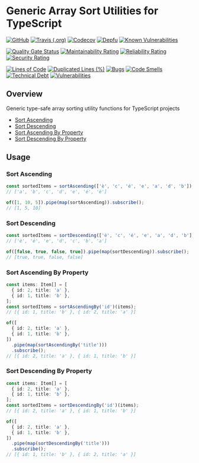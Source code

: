 # Generic Array Sort Utilities for TypeScript

[![GitHub](https://img.shields.io/github/license/mcvanhassel/sort-utils)](LICENSE)
[![Travis (.org)](https://img.shields.io/travis/mcvanhassel/sort-utils)](https://travis-ci.org/github/mcvanhassel/sort-utils)
[![Codecov](https://img.shields.io/codecov/c/github/mcvanhassel/sort-utils)](https://codecov.io/gh/mcvanhassel/sort-utils)
[![Depfu](https://img.shields.io/depfu/mcvanhassel/sort-utils)](https://depfu.com/repos/github/mcvanhassel/sort-utils)
[![Known Vulnerabilities](https://snyk.io/test/github/mcvanhassel/sort-utils/badge.svg?targetFile=package.json)](https://snyk.io/test/github/mcvanhassel/sort-utils?targetFile=package.json)

[![Quality Gate Status](https://sonarcloud.io/api/project_badges/measure?project=mcvanhassel_sort-utils&metric=alert_status)](https://sonarcloud.io/dashboard?id=mcvanhassel_sort-utils)
[![Maintainability Rating](https://sonarcloud.io/api/project_badges/measure?project=mcvanhassel_sort-utils&metric=sqale_rating)](https://sonarcloud.io/dashboard?id=mcvanhassel_sort-utils)
[![Reliability Rating](https://sonarcloud.io/api/project_badges/measure?project=mcvanhassel_sort-utils&metric=reliability_rating)](https://sonarcloud.io/dashboard?id=mcvanhassel_sort-utils)
[![Security Rating](https://sonarcloud.io/api/project_badges/measure?project=mcvanhassel_sort-utils&metric=security_rating)](https://sonarcloud.io/dashboard?id=mcvanhassel_sort-utils)

[![Lines of Code](https://sonarcloud.io/api/project_badges/measure?project=mcvanhassel_sort-utils&metric=ncloc)](https://sonarcloud.io/dashboard?id=mcvanhassel_sort-utils)
[![Duplicated Lines (%)](https://sonarcloud.io/api/project_badges/measure?project=mcvanhassel_sort-utils&metric=duplicated_lines_density)](https://sonarcloud.io/dashboard?id=mcvanhassel_sort-utils)
[![Bugs](https://sonarcloud.io/api/project_badges/measure?project=mcvanhassel_sort-utils&metric=bugs)](https://sonarcloud.io/dashboard?id=mcvanhassel_sort-utils)
[![Code Smells](https://sonarcloud.io/api/project_badges/measure?project=mcvanhassel_sort-utils&metric=code_smells)](https://sonarcloud.io/dashboard?id=mcvanhassel_sort-utils)
[![Technical Debt](https://sonarcloud.io/api/project_badges/measure?project=mcvanhassel_sort-utils&metric=sqale_index)](https://sonarcloud.io/dashboard?id=mcvanhassel_sort-utils)
[![Vulnerabilities](https://sonarcloud.io/api/project_badges/measure?project=mcvanhassel_sort-utils&metric=vulnerabilities)](https://sonarcloud.io/dashboard?id=mcvanhassel_sort-utils)

## Overview

Generic type-safe array sorting utility functions for TypeScript projects

<!-- TOC -->

- [Sort Ascending](#sort-ascending)
- [Sort Descending](#sort-descending)
- [Sort Ascending By Property](#sort-ascending-by-property)
- [Sort Descending By Property](#sort-descending-by-property)

<!-- /TOC -->

## Usage

### Sort Ascending

```typescript
const sortedItems = sortAscending(['è', 'c', 'é', 'e', 'a', 'd', 'b']);
// ['a', 'b', 'c', 'd', 'e', 'é', 'è']
```

```typescript
of([1, 10, 5]).pipe(map(sortAscending)).subscribe();
// [1, 5, 10]
```

### Sort Descending

```typescript
const sortedItems = sortDescending(['è', 'c', 'é', 'e', 'a', 'd', 'b']);
// ['è', 'é', 'e', 'd', 'c', 'b', 'a']
```

```typescript
of([false, true, false, true]).pipe(map(sortDescending)).subscribe();
// [true, true, false, false]
```

### Sort Ascending By Property

```typescript
const items: Item[] = [
  { id: 2, title: 'a' },
  { id: 1, title: 'b' },
];
const sortedItems = sortAscendingBy('id')(items);
// [{ id: 1, title: 'b' }, { id: 2, title: 'a' }]
```

```typescript
of([
  { id: 2, title: 'a' },
  { id: 1, title: 'b' },
])
  .pipe(map(sortAscendingBy('title')))
  .subscribe();
// [{ id: 2, title: 'a' }, { id: 1, title: 'b' }]
```

### Sort Descending By Property

```typescript
const items: Item[] = [
  { id: 2, title: 'a' },
  { id: 1, title: 'b' },
];
const sortedItems = sortDescendingBy('id')(items);
// [{ id: 2, title: 'a' }, { id: 1, title: 'b' }]
```

```typescript
of([
  { id: 2, title: 'a' },
  { id: 1, title: 'b' },
])
  .pipe(map(sortDescendingBy('title')))
  .subscribe();
// [{ id: 1, title: 'b' }, { id: 2, title: 'a' }]
```
